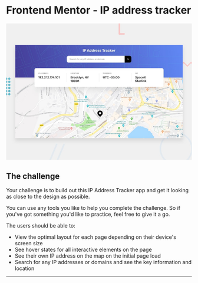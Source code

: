 # Frontend Mentor - IP address tracker

![Design preview for the IP address tracker coding challenge](./design/desktop-preview.jpg)

## The challenge

Your challenge is to build out this IP Address Tracker app and get it looking as close to the design as possible. 

You can use any tools you like to help you complete the challenge. So if you've got something you'd like to practice, feel free to give it a go.

The users should be able to:

- View the optimal layout for each page depending on their device's screen size
- See hover states for all interactive elements on the page
- See their own IP address on the map on the initial page load
- Search for any IP addresses or domains and see the key information and location

---

